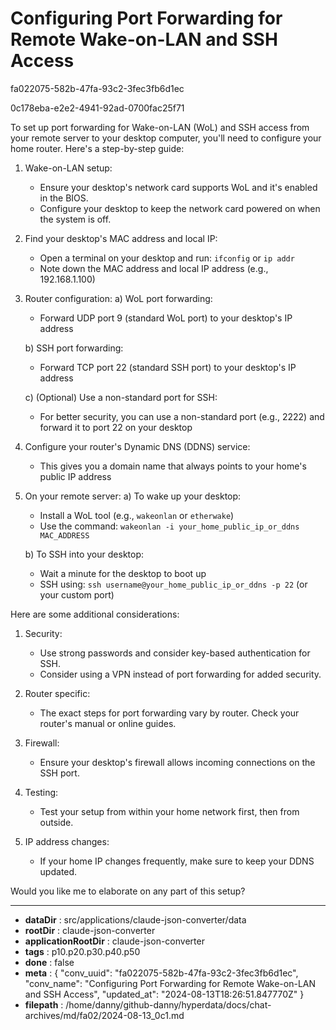 # Configuring Port Forwarding for Remote Wake-on-LAN and SSH Access

fa022075-582b-47fa-93c2-3fec3fb6d1ec

0c178eba-e2e2-4941-92ad-0700fac25f71

 To set up port forwarding for Wake-on-LAN (WoL) and SSH access from your remote server to your desktop computer, you'll need to configure your home router. Here's a step-by-step guide:

1. Wake-on-LAN setup:
   - Ensure your desktop's network card supports WoL and it's enabled in the BIOS.
   - Configure your desktop to keep the network card powered on when the system is off.

2. Find your desktop's MAC address and local IP:
   - Open a terminal on your desktop and run: `ifconfig` or `ip addr`
   - Note down the MAC address and local IP address (e.g., 192.168.1.100)

3. Router configuration:
   a) WoL port forwarding:
      - Forward UDP port 9 (standard WoL port) to your desktop's IP address
   
   b) SSH port forwarding:
      - Forward TCP port 22 (standard SSH port) to your desktop's IP address
   
   c) (Optional) Use a non-standard port for SSH:
      - For better security, you can use a non-standard port (e.g., 2222) and forward it to port 22 on your desktop

4. Configure your router's Dynamic DNS (DDNS) service:
   - This gives you a domain name that always points to your home's public IP address

5. On your remote server:
   a) To wake up your desktop:
      - Install a WoL tool (e.g., `wakeonlan` or `etherwake`)
      - Use the command: `wakeonlan -i your_home_public_ip_or_ddns MAC_ADDRESS`

   b) To SSH into your desktop:
      - Wait a minute for the desktop to boot up
      - SSH using: `ssh username@your_home_public_ip_or_ddns -p 22` (or your custom port)

Here are some additional considerations:

1. Security: 
   - Use strong passwords and consider key-based authentication for SSH.
   - Consider using a VPN instead of port forwarding for added security.

2. Router specific:
   - The exact steps for port forwarding vary by router. Check your router's manual or online guides.

3. Firewall:
   - Ensure your desktop's firewall allows incoming connections on the SSH port.

4. Testing:
   - Test your setup from within your home network first, then from outside.

5. IP address changes:
   - If your home IP changes frequently, make sure to keep your DDNS updated.

Would you like me to elaborate on any part of this setup?

---

* **dataDir** : src/applications/claude-json-converter/data
* **rootDir** : claude-json-converter
* **applicationRootDir** : claude-json-converter
* **tags** : p10.p20.p30.p40.p50
* **done** : false
* **meta** : {
  "conv_uuid": "fa022075-582b-47fa-93c2-3fec3fb6d1ec",
  "conv_name": "Configuring Port Forwarding for Remote Wake-on-LAN and SSH Access",
  "updated_at": "2024-08-13T18:26:51.847770Z"
}
* **filepath** : /home/danny/github-danny/hyperdata/docs/chat-archives/md/fa02/2024-08-13_0c1.md